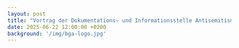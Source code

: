 ```yaml
---
layout: post
title: "Vortrag der Dokumentations– und Informationsstelle Antisemitismus Schleswig-Holstein (LIDA-SH)"
date: 2025-06-22 12:00:00 +0200
background: '/img/bga-logo.jpg'
---
```

